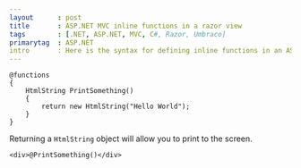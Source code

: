 ```yaml
---
layout      : post
title       : ASP.NET MVC inline functions in a razor view
tags        : [.NET, ASP.NET, MVC, C#, Razor, Umbraco]
primarytag  : ASP.NET
intro       : Here is the syntax for defining inline functions in an ASP.NET MVC razor view. I found this particularly useful when working with Umbraco as the regular alternatives like extension methods and helper classes aren't available.
---
```


<!--prettify lang=csharp-->
    @functions
    {
        HtmlString PrintSomething()
        {
            return new HtmlString("Hello World");
        }
    }

Returning a `HtmlString` object will allow you to print to the screen.

<!--prettify lang=html-->
    <div>@PrintSomething()</div>
